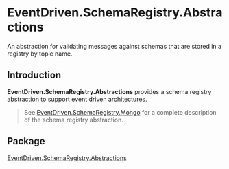 # EventDriven.SchemaRegistry.Abstractions

An abstraction for validating messages against schemas that are stored in a registry by topic name.

## Introduction

**EventDriven.SchemaRegistry.Abstractions** provides a schema registry abstraction to support event driven architectures.

> See [EventDriven.SchemaRegistry.Mongo](https://github.com/event-driven-dotnet/EventDriven.SchemaRegistry.Mongo) for a complete description of the schema registry abstraction.

## Package

[EventDriven.SchemaRegistry.Abstractions](https://www.nuget.org/packages/EventDriven.SchemaRegistry.Abstractions)

